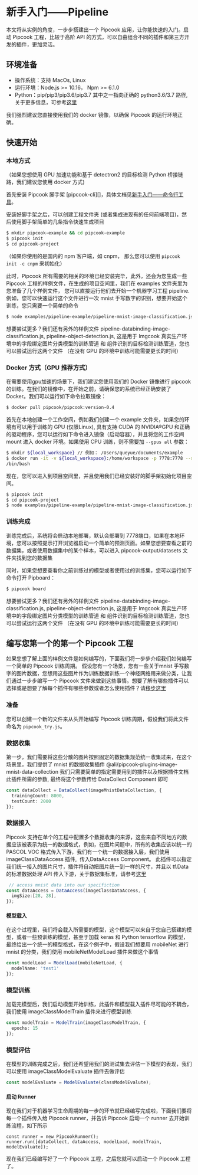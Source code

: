 # 新手入门——Pipeline

本文将从实例的角度，一步步搭建出一个 Pipcook 应用，让你能快速的入门。启动 Pipcook 工程，比较于高阶 API 的方式，可以自由组合不同的插件和第三方开发的插件，更加灵活。

## 环境准备

- 操作系统：支持 MacOs, Linux
- 运行环境：Node.js >= 10.16， Npm >= 6.1.0
- Python：pip/pip3/pip3.6/pip3.7 其中之一指向正确的 python3.6/3.7 路径, 关于更多信息，可参考[这里](./want-to-use-python.md)

我们强烈建议您直接使用我们的 docker 镜像，以确保 Pipcook 的运行环境正确。

## 快速开始

### 本地方式

（如果您想使用 GPU 加速功能和基于 detectron2 的目标检测 Python 桥接链路，我们建议您使用 docker 方式) 

首先安装 Pipcook 脚手架 [pipcook-cli][]，具体文档见[新手入门——命令行工具](./get-started-with-cli.md)。

安装好脚手架之后，可以创建工程文件夹 (或者集成进现有的任何前端项目)，然后使用脚手架简单的几条指令快速生成项目

```sh
$ mkdir pipcook-example && cd pipcook-example
$ pipcook init
$ cd pipcook-project
```

（如果你使用的是国内的 npm 客户端，如 cnpm， 那么您可以使用 `pipcook init -c cnpm` 来初始化）

此时，Pipcook 所有需要的相关的环境已经安装完毕，此外，还会为您生成一些 Pipcook 工程的样例文件，在生成的项目空间里，我们在 examples 文件夹里为您准备了几个样例文件， 您可以直接运行他们去开始一个机器学习工程 pipeline. 例如，您可以快速运行这个文件进行一次 mnist 手写数字的识别，想要开始这个训练，您只需要一个简单的命令

```sh
$ node examples/pipeline-example/pipeline-mnist-image-classification.js
```

想要尝试更多？我们还有另外的样例文件 pipeline-databinding-image-classification.js, pipeline-object-detection.js, 这是用于 Imgcook 真实生产环境中的字段绑定图片分类模型的训练管道 和 组件识别的目标检测训练管道，您也可以尝试运行这两个文件 （在没有 GPU 的环境中训练可能需要更长的时间）

### Docker 方式（GPU 推荐方式）

在需要使用gpu加速的场景下，我们建议您使用我们的 Docker 镜像进行 pipcook 的训练。在我们的镜像中，在开始之前，请确保您的系统已经正确安装了 Docker。我们可以运行如下命令拉取镜像：

```sh
$ docker pull pipcook/pipcook:version-0.4
```

首先在本地创建一个工作空间，例如我们创建一个 example 文件夹，如果您的环境有可以用于训练的 GPU (仅限Linux), 具有支持 CUDA 的 NVIDIA®GPU 和正确的驱动程序，您可以运行如下命令进入镜像（启动容器），并且将您的工作空间 mount 进入 docker 环境。如果使用 CPU 训练，则不需要加 `--gpus all` 参数：

```sh
$ mkdir ${local_workspace} // 例如： /Users/queyue/documents/example
$ docker run -it -v ${local_workspace}:/home/workspace -p 7778:7778 --shm-size=1g --gpus all $ pipcook/pipcook:version-0.4
/bin/bash
```

现在，您可以进入到项目空间里，并且使用我们已经安装好的脚手架初始化项目空间。

```sh
$ pipcook init
$ cd pipcook-project
$ node examples/pipeline-example/pipeline-mnist-image-classification.js
```
### 训练完成

训练完成后，系统将会启动本地部署，默认会部署到 7778端口，如果在本地环境，您可以按照提示打开浏览器启动一个简单的预测页面。如果您想要查看之前的数据集，或者使用数据集中的某个样本，可以进入 pipcook-output/datasets 文件夹找到您的数据集

同时，如果您想要查看你之前训练过的模型或者使用过的训练集，您可以运行如下命令打开 Pipboard：

```sh
$ pipcook board
```

想要尝试更多？我们还有另外的样例文件 pipeline-databinding-image-classification.js, pipeline-object-detection.js, 这是用于 Imgcook 真实生产环境中的字段绑定图片分类模型的训练管道 和 组件识别的目标检测训练管道，您也可以尝试运行这两个文件 （在没有 GPU 的环境中训练可能需要更长的时间）

## 编写您第一个的第一个 Pipcook 工程

如果您想了解上面的样例文件是如何编写的，下面我们将一步步介绍我们如何编写一个简单的 Pipcook 训练周期。 假设您有一个场景，您有一些关于mnist 手写数字的图片数据，您想用这些图片作为训练数据训练一个神经网络用来做分类，让我们通过一步步编写一个 Pipcook 文件来做到这些事情。想要了解有哪些插件可以选择或是想要了解每个插件有哪些参数或者怎么使用插件？请[移步这里](../spec/plugin)

### 准备

您可以创建一个新的文件来从头开始编写 Pipcook 训练周期，假设我们将此文件命名为 `pipcook_try.js`。

### 数据收集

第一步，我们需要将这些分散的图片按照固定的数据集规范统一收集过来，在这个场景里，我们提供了 mnist 的数据收集插件  @ali/pipcook-plugins-image-mnist-data-collection 我们只需要简单的指定需要用到的插件以及根据插件文档此插件所需的参数, 最终将这个参数传给 DataCollect Component 即可

```ts
const dataCollect = DataCollect(imageMnistDataCollection, {
  trainingCount: 8000,
  testCount: 2000
});
```
### 数据接入

Pipcook 支持在单个的工程中配置多个数据收集的来源，这些来自不同地方的数据应该被表示为统一的数据格式，例如，在图片问题中，所有的收集应该以统一的 PASCOL VOC 格式传入下游，我们有一个统一的数据接入层，我们使用 imageClassDataAccess 插件,  传入DataAccess Component。 此插件可以指定我们统一接入的图片尺寸，插件将自动把图片统一到一样的尺寸，并且以 tf.Data 的标准数据处理 API 传入下游，关于数据集标准，请参考[这里](https://alibaba.github.io/pipcook/doc/%E6%95%B0%E6%8D%AE%E9%9B%86-zh)

```ts
 // access mnist data into our specifiction
const dataAccess = DataAccess(imageClassDataAccess, {
  imgSize:[28, 28],
});
```
#### 模型载入

在这个过程里，我们将会载入所需要的模型，这个模型可以来自于您自己搭建的模型，或者一些预训练的模型，甚至于加载 keras 和 Python tensorflow 的模型，最终给出一个统一的模型格式，在这个例子中，假设我们想要用 mobileNet 进行mnist 的分类，我们使用 mobileNetModelLoad 插件来做这个事情

```ts
const modelLoad = ModelLoad(mobileNetLoad, {
  modelName: 'test1'
});
```

### 模型训练

加载完模型后，我们启动模型开始训练，此插件和模型载入插件尽可能的不耦合，我们使用 imageClassModelTrain 插件来进行模型训练

```ts
const modelTrain = ModelTrain(imageClassModelTrain, {
  epochs: 15
});
```

### 模型评估

在模型的训练完成之后，我们还希望用我们的测试集去评估一下模型的表现，我们可以使用 imageClassModelEvaluate 插件去做评估

```ts
const modelEvaluate = ModelEvaluate(classModelEvalute);
```

#### 启动 Runner

现在我们对于机器学习生命周期的每一步的环节就已经编写完成啦，下面我们要将每一个插件传入给 Pipcook runner，并告诉 Pipcook 启动一个 runner 去开始训练流程，如下所示

```
const runner = new PipcookRunner();
runner.run([dataCollect, dataAccess, modelLoad, modelTrain, modelEvaluate]);
```

现在我们已经编写好了一个 Pipcook 工程，之后您就可以启动一个 Pipcook 工程了。
